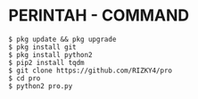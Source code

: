 # PERINTAH - COMMAND
```
$ pkg update && pkg upgrade
$ pkg install git
$ pkg install python2
$ pip2 install tqdm
$ git clone https://github.com/RIZKY4/pro
$ cd pro
$ python2 pro.py
```
